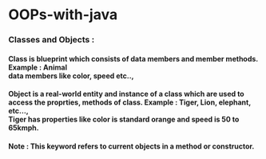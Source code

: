 # OOPs-with-java

### Classes and Objects :
#### Class is blueprint which consists of data members and member methods. Example : Animal<br>data members like color, speed etc..,
#### Object is a real-world entity and instance of a class which are used to access the proprties, methods of class. Example : Tiger, Lion, elephant, etc...,<br>Tiger has properties like color is standard orange and speed is 50 to 65kmph.
#### Note : **This** keyword refers to current objects in a method or constructor.



